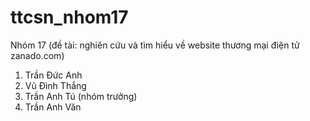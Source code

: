 # ttcsn_nhom17
Nhóm 17 (đề tài: nghiên cứu và tìm hiểu về website thương mại điện tử zanado.com)
1. Trần Đức Anh
2. Vũ Đình Thắng
3. Trần Anh Tú (nhóm trưởng)
4. Trần Anh Văn
